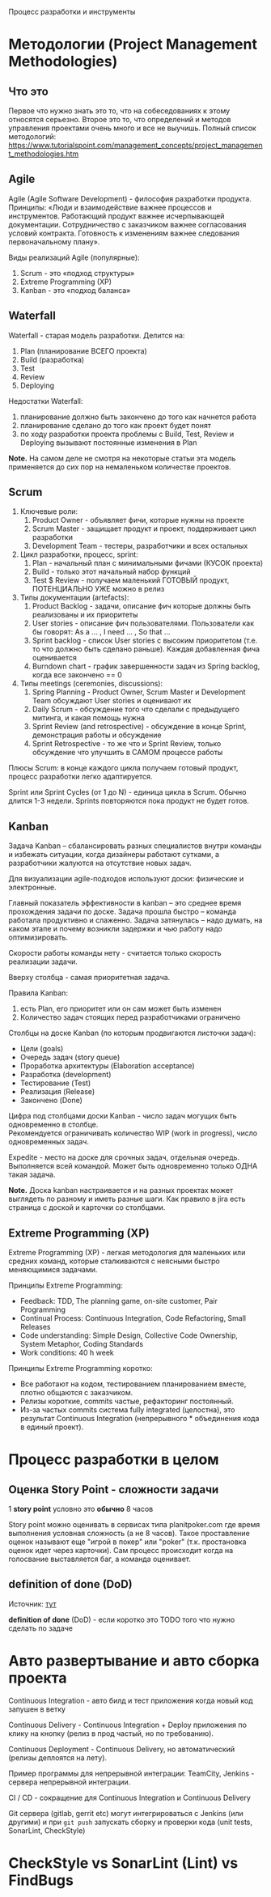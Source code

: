 Процесс разработки и инструменты

# Методологии (Project Management Methodologies)
## Что это
Первое что нужно знать это то, что на собеседованиях к этому относятся серьезно.
Второе это то, что определений и методов управления проектами очень много и все не выучишь.
Полный список методологий:
    https://www.tutorialspoint.com/management_concepts/project_management_methodologies.htm

## Agile
Agile (Agile Software Development) - философия разработки продукта. Принципы: «Люди и взаимодействие важнее процессов и инструментов. Работающий продукт важнее исчерпывающей документации. Сотрудничество с заказчиком важнее согласования условий контракта. Готовность к изменениям важнее следования первоначальному плану».

Виды реализаций Agile (популярные):
1. Scrum - это «подход структуры»
2. Extreme Programming (XP)
3. Kanban - это «подход баланса»

## Waterfall
Waterfall - старая модель разработки. Делится на:
 1. Plan (планирование ВСЕГО проекта)
 2. Build (разработка)
 3. Test
 4. Review
 5. Deploying

Недостатки Waterfall:
 1. планирование должно быть закончено до того как начнется работа
 2. планирование сделано до того как проект будет понят
 3. по ходу разработки проекта проблемы с Build, Test, Review и Deploying вызывают постоянные изменения в Plan

**Note.** На самом деле не смотря на некоторые статьи эта модель применяется до сих пор на немаленьком количестве проектов.

## Scrum
 1. Ключевые роли:
     1. Product Owner - объявляет фичи, которые нужны на проекте
     2. Scrum Master - защищает продукт и проект, поддерживает цикл разработки
     3. Development Team - тестеры, разработчики и всех остальных
 2. Цикл разработки, процесс, sprint:
     1. Plan - начальный план с минимальными фичами (КУСОК проекта)
     2. Build - только этот начальный набор функций
     3. Test $ Review - получаем маленький ГОТОВЫЙ продукт, ПОТЕНЦИАЛЬНО УЖЕ можно в релиз
 3. Типы документации (artefacts):
     1. Product Backlog - задачи, описание фич которые должны быть реализованы и их приоритеты
     2. User stories - описание фич пользователями. Пользователи как бы говорят: As a ... , I need ... , So that ...
     3. Sprint backlog - список User stories с высоким приоритетом (т.е. то что должно быть сделано раньше). Каждая добавленная фича оценивается
     4. Burndown chart - график завершенности задач из Spring backlog, когда все закончено == 0
 4. Типы meetings (ceremonies, discussions):
     1. Spring Planning - Product Owner, Scrum Master и Development Team обсуждают User stories и оценивают их
     2. Daily Scrum - обсуждение того что сделали с предыдущего митинга, и какая помощь нужна
     3. Sprint Review (and retrospective) - обсуждение в конце Sprint, демонстрация работы и обсуждение
     4. Sprint Retrospective - то же что и Sprint Review, только обсуждение что улучшить в САМОМ процессе работы

Плюсы Scrum: в конце каждого цикла получаем готовый продукт, процесс разработки легко адаптируется.

Sprint или Sprint Cycles (от 1 до N) - единица цикла в Scrum. Обычно длится 1-3 недели. Sprints повторяются пока продукт не будет готов.

## Kanban
Задача Kanban – сбалансировать разных специалистов внутри команды и избежать ситуации, когда дизайнеры работают сутками, а разработчики жалуются на отсутствие новых задач.

Для визуализации agile-подходов используют доски: физические и электронные.

Главный показатель эффективности в kanban – это среднее время прохождения задачи по доске. Задача прошла быстро – команда работала продуктивно и слаженно. Задача затянулась – надо думать, на каком этапе и почему возникли задержки и чью работу надо оптимизировать.

Скорости работы команды нету - считается только скорость реализации задачи.

Вверху столбца - самая приоритетная задача.

Правила Kanban: 
1. есть Plan, его приоритет или он сам может быть изменен
2. Количество задач стоящих перед разработчиками ограничено

Столбцы на доске Kanban (по которым продвигаются листочки задач):
* Цели (goals)
* Очередь задач (story queue)
* Проработка архитектуры (Elaboration acceptance)
* Разработка (development)
* Тестирование (Test)
* Реализация (Release)
* Закончено (Done)

Цифра под столбцами доски Kanban - число задач могущих быть одновременно в столбце.  
Рекомендуется ограничивать количество WIP (work in progress), число одновременных задач.

Expedite - место на доске для срочных задач, отдельная очередь. Выполняется всей командой. Может быть одновременно только ОДНА такая задача.

**Note.** Доска kanban настраивается и на разных проектах может выглядеть по разному и иметь разные шаги. Как правило в jira есть страница с доской и карточки со столбцами.

## Extreme Programming (XP)
Extreme Programming (XP) - легкая методология для маленьких или средних команд, которые сталкиваются с неясными быстро меняющимися задачами.

Принципы Extreme Programming:
* Feedback: TDD, The planning game, on-site customer, Pair Programming
* Continual Process: Continuous Integration, Code Refactoring, Small Releases
* Code understanding: Simple Design, Collective Code Ownership, System Metaphor, Coding Standards
* Work conditions: 40 h week

Принципы Extreme Programming коротко:
* Все работают на кодом, тестированием планированием вместе, плотно общаются с заказчиком.
* Релизы короткие, commits частые, рефакторинг постоянный.
* Из-за частых commits система fully integrated (целостна), это результат Continuous Integration (непрерывного * объединения кода в единый проект).

# Процесс разработки в целом
## Оценка Story Point - сложности задачи
1 **story point** условно это **обычно** 8 часов

Story point можно оценивать в сервисах типа planitpoker.com где время выполнения условная сложность (а не 8 часов). Такое проставление оценок называют еще "игрой в покер" или "poker" (т.к. простановка оценок идет через карточки). Сам процесс происходит когда на голосвание выставляется баг, а команда оценивает.

## definition of done (DoD)
Источник: [тут](https://www.leadingagile.com/2017/02/definition-of-done/)

**definition of done** (DoD) - если коротко это TODO того что нужно сделать по задаче

# Авто развертывание и авто сборка проекта
Continuous Integration - авто билд и тест приложения когда новый код запушен в ветку

Continuous Delivery - Continuous Integration + Deploy приложения по клику на кнопку (релиз в прод частый, но по требованию).

Continuous Deployment - Continuous Delivery, но автоматический (релизы деплоятся на лету).

Пример программы для непрерывной интеграции: TeamCity, Jenkins - сервера непрерывной интеграции.
        
СI / CD - сокращение для Continuous Integration и Continuous Delivery

Git сервера (gitlab, gerrit etc) могут интегрироваться с Jenkins (или другими) и при `git push` запускать сборку и проверки кода (unit tests, SonarLint, CheckStyle)

# CheckStyle vs SonarLint (Lint) vs FindBugs
